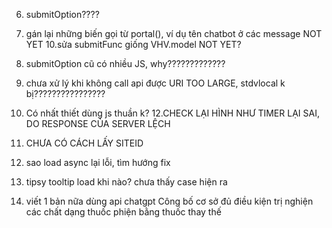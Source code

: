 6. submitOption????
7. gán lại những biến gọi từ portal(), ví dụ tên chatbot ở các message NOT YET
   10.sửa submitFunc giống VHV.model NOT YET?
8. submitOption cũ có nhiều JS, why?????????????
9. chưa xử lý khi không call api được URI TOO LARGE, stdvlocal k bị????????????????
10. Có nhất thiết dùng js thuần k?
    12.CHECK LẠI HÌNH NHƯ TIMER LẠI SAI, DO RESPONSE CỦA SERVER LỆCH
11. CHƯA CÓ CÁCH LẤY SITEID
12. sao load async lại lỗi, tìm hướng fix
13. tipsy tooltip load khi nào? chưa thấy case hiện ra

14. viết 1 bản nữa dùng api chatgpt
    Công bố cơ sở đủ điều kiện trị nghiện các chất dạng thuốc phiện bằng thuốc thay thế
